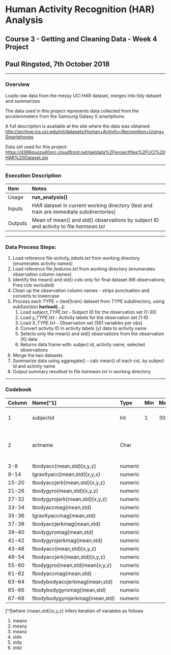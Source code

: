 # Human Activity Recognition (HAR) Analysis
## Course 3 - Getting and Cleaning Data - Week 4 Project
## Paul Ringsted, 7th October 2018
---
### Overview
Loads raw data from the messy UCI HAR dataset, merges into tidy dataset and summarizes

The data used in this project represents data collected from the accelerometers from the Samsung Galaxy S smartphone.

A full description is available at the site where the data was obtained:
http://archive.ics.uci.edu/ml/datasets/Human+Activity+Recognition+Using+Smartphones

Data set used for this project:
https://d396qusza40orc.cloudfront.net/getdata%2Fprojectfiles%2FUCI%20HAR%20Dataset.zip

---
### Execution Description
|Item|Notes|
|:---|:---|
|Usage|**run_analysis()**|
|Inputs|HAR dataset in current working directory (test and train are immediate subdirectories)|
|Outputs|Mean of mean() and std() observations by subject ID and activity to file *harmean.txt*|
---
### Data Process Steps:
1. Load reference file *activity_labels.txt* from working directory (enumerates activity names)
2. Load reference file *features.txt* from working directory (enumerates observation column names)
3. Identify the mean() and std() cols only for final dataset (66 observations; Freq cols excluded)
4. Clean up the observation column names - strips punctuation and converts to lowercase
5. Process each TYPE = {test|train} dataset from TYPE subdirectory, using subfunction **harload(...)**:
	1. Load *subject_TYPE.txt*  -  Subject ID for the observation set (1-30)
	2. Load *y_TYPE.txt*  -  Activity labels for the observation set (1-6)
	3. Load *X_TYPE.txt*  -  Observation set (561 variables per obs)
	4. Convert activity ID in activity labels (y) data to activity name
	5. Selects only the mean() and std() observations from the observation (X) data
	6. Returns data frame with: subject id, activity name, selected observations
6. Merge the two datasets
7. Summarize data using aggregate() - calc mean() of each col, by subject id and activity name
8. Output summary resultset to file *harmean.txt* in working directory
---
### Codebook
|Column|Name[^1]|Type|Min|Max|Values|Description|
|:---|:---|:---|:---|:---|:---|:---|
1|subjectid|Int|1|30|1-30|Id of subject of observation|
2|actname|Char|||WALKING, WALKING_UPSTAIRS, WALKING_DOWNSTAIRS, SITTING, STANDING, LAYING|Subject activity during obsersation|
3-8|tbodyacc{mean,std}{x,y,z}|numeric|
9-14|tgravityacc{mean,std}{x,y,x}|numeric
15-20|tbodyaccjerk{mean,std}{x,y,z}|numeric
21-26|tbodygyro{mean,std}{x,y,z}|numeric
27-32|tbodygyrojerk{mean,std}{x,y,z}|numeric
33-34|tbodyaccmag{mean,std}|numeric
35-36|tgravityaccmag{mean,std}|numeric
37-38|tbodyaccjerkmag{mean,std}|numeric
39-40|tbodygyromag{mean,std}|numeric
41-42|tbodygyrojerkmag{mean,std}|numeric
43-48|fbodyacc{mean,std}{x,y,z}|numeric
49-54|fbodyaccjerk{mean,std}{x,y,z}|numeric
55-60|fbodygyro{mean,std}mean{x,y,z}|numeric
61-62|fbodyaccmag{mean,std}|numeric
63-64|fbodybodyaccjerkmag{mean,std}|numeric
65-66|fbodybodygyromag{mean,std}|numeric
67-68|fbodybodygyrojerkmag{mean,std}|numeric

[^1]where <obs>{mean,std}{x,y,z} infers iteration of variables as follows
1. <obs>meanx
2. <obs>meany
3. <obs>meanz
4. <obs>stdx
5. <obs>stdy
6. <obs>stdz
